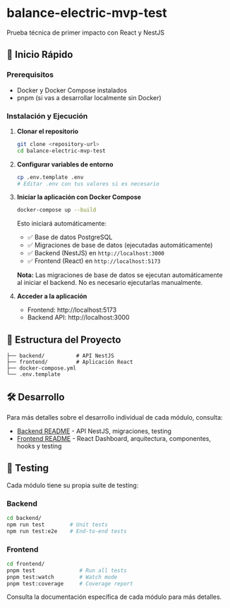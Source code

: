 # balance-electric-mvp-test
Prueba técnica de primer impacto con React y NestJS

## 🚀 Inicio Rápido

### Prerequisitos
- Docker y Docker Compose instalados
- pnpm (si vas a desarrollar localmente sin Docker)

### Instalación y Ejecución

1. **Clonar el repositorio**
   ```bash
   git clone <repository-url>
   cd balance-electric-mvp-test
   ```

2. **Configurar variables de entorno**
   ```bash
   cp .env.template .env
   # Editar .env con tus valores si es necesario
   ```

3. **Iniciar la aplicación con Docker Compose**
   ```bash
   docker-compose up --build
   ```

   Esto iniciará automáticamente:
   - ✅ Base de datos PostgreSQL
   - ✅ Migraciones de base de datos (ejecutadas automáticamente)
   - ✅ Backend (NestJS) en `http://localhost:3000`
   - ✅ Frontend (React) en `http://localhost:5173`

   **Nota:** Las migraciones de base de datos se ejecutan automáticamente al iniciar el backend. No es necesario ejecutarlas manualmente.

4. **Acceder a la aplicación**
   - Frontend: http://localhost:5173
   - Backend API: http://localhost:3000

## 📁 Estructura del Proyecto

```
├── backend/          # API NestJS
├── frontend/         # Aplicación React
├── docker-compose.yml
└── .env.template
```

## 🛠️ Desarrollo

Para más detalles sobre el desarrollo individual de cada módulo, consulta:
- [Backend README](./backend/README.md) - API NestJS, migraciones, testing
- [Frontend README](./frontend/README.md) - React Dashboard, arquitectura, componentes, hooks y testing

## 🧪 Testing

Cada módulo tiene su propia suite de testing:

### Backend
```bash
cd backend/
npm run test        # Unit tests
npm run test:e2e    # End-to-end tests
```

### Frontend
```bash
cd frontend/
pnpm test              # Run all tests
pnpm test:watch        # Watch mode
pnpm test:coverage     # Coverage report
```

Consulta la documentación específica de cada módulo para más detalles.

